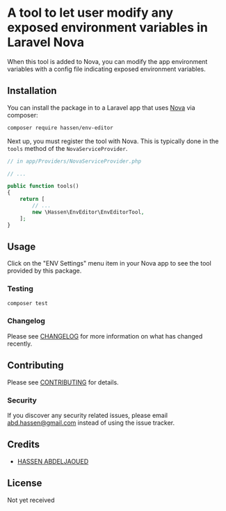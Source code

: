 # A tool to let user modify any exposed environment variables in Laravel Nova

When this tool is added to Nova, you can modify the app environment variables with a config file indicating exposed environment variables.

## Installation

You can install the package in to a Laravel app that uses [Nova](https://nova.laravel.com) via composer:

```bash
composer require hassen/env-editor
```

Next up, you must register the tool with Nova. This is typically done in the `tools` method of the `NovaServiceProvider`.

```php
// in app/Providers/NovaServiceProvider.php

// ...

public function tools()
{
    return [
        // ...
        new \Hassen\EnvEditor\EnvEditorTool,
    ];
}
```

## Usage

Click on the "ENV Settings" menu item in your Nova app to see the tool provided by this package.

### Testing

``` bash
composer test
```

### Changelog

Please see [CHANGELOG](CHANGELOG.md) for more information on what has changed recently.

## Contributing

Please see [CONTRIBUTING](CONTRIBUTING.md) for details.

### Security

If you discover any security related issues, please email abd.hassen@gmail.com instead of using the issue tracker.

## Credits

- [HASSEN ABDELJAOUED](https://github.com/hassabdo)

## License

Not yet received
